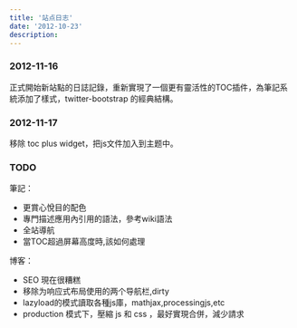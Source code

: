 ```yaml
---
title: '站点日志'
date: '2012-10-23'
description:
---
```


### 2012-11-16

正式開始新站點的日誌記錄，重新實現了一個更有靈活性的TOC插件，為筆記系統添加了樣式，twitter-bootstrap 的經典結構。


### 2012-11-17

移除 toc plus widget，把js文件加入到主题中。

### TODO

筆記：

- 更賞心悅目的配色
- 專門描述應用內引用的語法，參考wiki語法
- 全站導航
- 當TOC超過屏幕高度時,該如何處理

博客：

- SEO 現在很糟糕
- 移除为响应式布局使用的两个导航栏,dirty
- lazyload的模式讀取各種js庫，mathjax,processingjs,etc
- production 模式下，壓縮 js 和 css ，最好實現合併，減少請求
